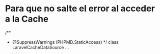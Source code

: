 # Para que no salte el error al acceder a la Cache
/**
* @SuppressWarnings (PHPMD.StaticAccess)
*/
class LaravelCacheDataSource ...
